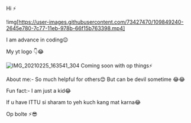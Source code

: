 Hi ⚡

!img[https://user-images.githubusercontent.com/73427470/109849240-2645e780-7c77-11eb-978b-66f15b763398.mp4]

I am advance in coding😉

My yt logo 👇😂

![IMG_20210225_163541_304](https://user-images.githubusercontent.com/73427470/109849239-2645e780-7c77-11eb-9fba-461876f2629e.jpg)
Coming soon with op things⚡

About me:- So much helpful for others😊
But can be devil sometime 😂😂

Fun fact:- I am just a kid😂



If u have ITTU si sharam to yeh kuch kang mat karna😂

Op bolte ⚡😎






